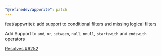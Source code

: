 ```yaml
---
"@refinedev/appwrite": patch
---
```


feat(appwrite): add support to conditional filters and missing logical filters

Add Support to `and`, `or`, `between`, `null`, `nnull`, `startswith` and `endswith` operators

[Resolves #6252](https://github.com/refinedev/refine/issues/6252)

